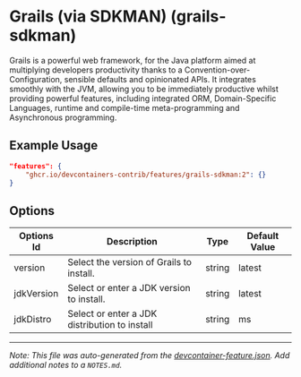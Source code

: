
# Grails (via SDKMAN) (grails-sdkman)

Grails is a powerful web framework, for the Java platform aimed at multiplying
developers productivity thanks to a Convention-over-Configuration, sensible
defaults and opinionated APIs. It integrates smoothly with the JVM, allowing you
to be immediately productive whilst providing powerful features, including
integrated ORM, Domain-Specific Languages, runtime and compile-time
meta-programming and Asynchronous programming.

## Example Usage

```json
"features": {
    "ghcr.io/devcontainers-contrib/features/grails-sdkman:2": {}
}
```

## Options

| Options Id | Description | Type | Default Value |
|-----|-----|-----|-----|
| version | Select the version of Grails to install. | string | latest |
| jdkVersion | Select or enter a JDK version to install. | string | latest |
| jdkDistro | Select or enter a JDK distribution to install | string | ms |



---

_Note: This file was auto-generated from the [devcontainer-feature.json](https://github.com/devcontainers-contrib/features/blob/main/src/grails-sdkman/devcontainer-feature.json).  Add additional notes to a `NOTES.md`._
